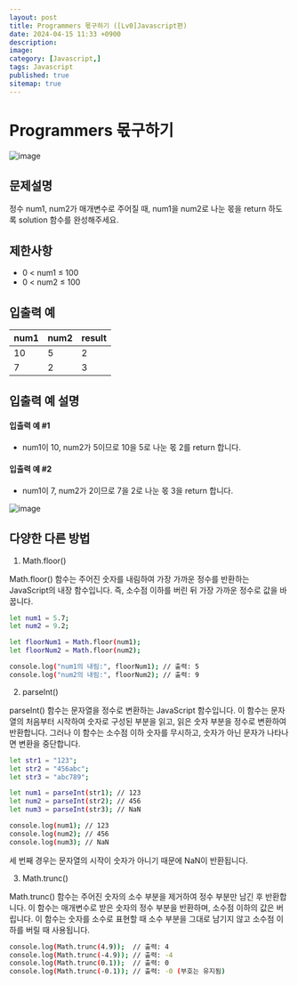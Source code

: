 ```yaml
---
layout: post
title: Programmers 몫구하기 ([Lv0]Javascript편)
date: 2024-04-15 11:33 +0900
description: 
image: 
category: [Javascript,]
tags: Javascript 
published: true
sitemap: true
---
```



# Programmers 몫구하기

![image](https://github.com/gnlgk/class2024/assets/161431748/39cf9aac-16b9-4d49-a67e-ed2feb7d164e)

## 문제설명

정수 num1, num2가 매개변수로 주어질 때, num1을 num2로 나눈 몫을 return 하도록 solution 함수를 완성해주세요.

## 제한사항

* 0 < num1 ≤ 100
* 0 < num2 ≤ 100

## 입출력 예

|num1|num2|result|
|---|---|---|
|10|5|2|
|7|2|3|

## 입출력 예 설명

#### 입출력 예 #1

* num1이 10, num2가 5이므로 10을 5로 나눈 몫 2를 return 합니다.

####  입출력 예 #2

* num1이 7, num2가 2이므로 7을 2로 나눈 몫 3을 return 합니다.

![image](https://github.com/gnlgk/class2024/assets/161431748/56d7089d-8194-4a94-a153-6e43dda320f9)

## 다양한 다른 방법

1. Math.floor()

Math.floor() 함수는 주어진 숫자를 내림하여 가장 가까운 정수를 반환하는 JavaScript의 내장 함수입니다. 즉, 소수점 이하를 버린 뒤 가장 가까운 정수로 값을 바꿉니다.

````bash
let num1 = 5.7;
let num2 = 9.2;

let floorNum1 = Math.floor(num1);
let floorNum2 = Math.floor(num2);

console.log("num1의 내림:", floorNum1); // 출력: 5
console.log("num2의 내림:", floorNum2); // 출력: 9
````

2. parseInt()

parseInt() 함수는 문자열을 정수로 변환하는 JavaScript 함수입니다. 이 함수는 문자열의 처음부터 시작하여 숫자로 구성된 부분을 읽고, 읽은 숫자 부분을 정수로 변환하여 반환합니다. 그러나 이 함수는 소수점 이하 숫자를 무시하고, 숫자가 아닌 문자가 나타나면 변환을 중단합니다.

````bash
let str1 = "123";
let str2 = "456abc";
let str3 = "abc789";

let num1 = parseInt(str1); // 123
let num2 = parseInt(str2); // 456
let num3 = parseInt(str3); // NaN

console.log(num1); // 123
console.log(num2); // 456
console.log(num3); // NaN 
````

세 번째 경우는 문자열의 시작이 숫자가 아니기 때문에 NaN이 반환됩니다.

3. Math.trunc()

Math.trunc() 함수는 주어진 숫자의 소수 부분을 제거하여 정수 부분만 남긴 후 반환합니다. 이 함수는 매개변수로 받은 숫자의 정수 부분을 반환하며, 소수점 이하의 값은 버립니다. 이 함수는 숫자를 소수로 표현할 때 소수 부분을 그대로 남기지 않고 소수점 이하를 버릴 때 사용됩니다.

````bash
console.log(Math.trunc(4.9));  // 출력: 4
console.log(Math.trunc(-4.9)); // 출력: -4
console.log(Math.trunc(0.1));  // 출력: 0
console.log(Math.trunc(-0.1)); // 출력: -0 (부호는 유지됨)
````
